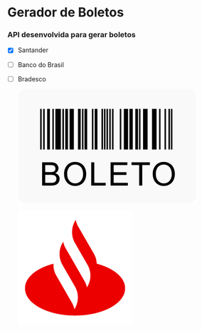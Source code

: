 # Gerador de Boletos

### API desenvolvida para gerar boletos

- [x] Santander
- [ ] Banco do Brasil
- [ ] Bradesco

  ![](boleto-logo-4.png)    
  
  ![](logo-santander-icon-256.png)
